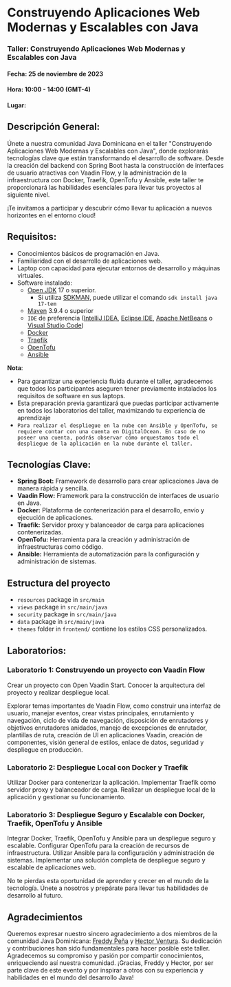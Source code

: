 # Construyendo Aplicaciones Web Modernas y Escalables con Java

### Taller: Construyendo Aplicaciones Web Modernas y Escalables con Java

#### Fecha: 25 de noviembre de 2023

#### Hora: 10:00 - 14:00 (GMT-4)

#### Lugar:

## Descripción General:

Únete a nuestra comunidad Java Dominicana en el taller "Construyendo Aplicaciones Web Modernas y Escalables con Java",
donde explorarás tecnologías clave que están transformando el desarrollo de software. Desde la creación del backend con
Spring Boot hasta la construcción de interfaces de usuario atractivas con Vaadin Flow, y la administración de la
infraestructura con Docker, Traefik, OpenTofu y Ansible, este taller te proporcionará las habilidades esenciales para
llevar tus proyectos al siguiente nivel.

¡Te invitamos a participar y descubrir cómo llevar tu aplicación a nuevos horizontes en el entorno
cloud!

## Requisitos:

* Conocimientos básicos de programación en Java.
* Familiaridad con el desarrollo de aplicaciones web.
* Laptop con capacidad para ejecutar entornos de desarrollo y máquinas virtuales.
* Software instalado:
    * [Open JDK](https://adoptium.net/temurin/releases/?package=jdk&version=17) 17 o superior.
        * Si utiliza [SDKMAN](https://sdkman.io/install), puede utilizar el comando `sdk install java 17-tem`
    * [Maven](https://maven.apache.org/) 3.9.4 o superior
    * `IDE` de
      preferencia ([IntelliJ IDEA](https://www.jetbrains.com/idea/download/other.html), [Eclipse IDE](https://www.eclipse.org/downloads/packages/installer), [Apache NetBeans](https://netbeans.apache.org/front/main/download/)
      o [Visual Studio Code](https://code.visualstudio.com/Download))
    * [Docker](https://www.docker.com/get-started/)
    * [Traefik](https://doc.traefik.io/traefik/)
    * [OpenTofu](https://opentofu.org/docs/intro/)
    * [Ansible](https://docs.ansible.com/)

**Nota**:

* Para garantizar una experiencia fluida durante el taller, agradecemos que todos los participantes aseguren tener
  previamente instalados los requisitos de software en sus laptops.
* Esta preparación previa garantizará que puedas participar activamente en todos los laboratorios del taller,
  maximizando tu experiencia de aprendizaje
* `Para realizar el despliegue en la nube con Ansible y OpenTofu, se requiere contar con una cuenta en
  DigitalOcean. En caso de no poseer una cuenta, podrás observar cómo orquestamos todo el despliegue de la aplicación en
  la nube durante el taller.`

## Tecnologías Clave:

- **Spring Boot:** Framework de desarrollo para crear aplicaciones Java de manera rápida y sencilla.
- **Vaadin Flow:** Framework para la construcción de interfaces de usuario en Java.
- **Docker:** Plataforma de contenerización para el desarrollo, envío y ejecución de aplicaciones.
- **Traefik:** Servidor proxy y balanceador de carga para aplicaciones contenerizadas.
- **OpenTofu:** Herramienta para la creación y administración de infraestructuras como código.
- **Ansible:** Herramienta de automatización para la configuración y administración de sistemas.

## Estructura del proyecto

- `resources` package in `src/main`
- `views` package in `src/main/java`
- `security` package in `src/main/java`
- `data` package in `src/main/java`
- `themes` folder in `frontend/` contiene los estilos CSS personalizados.

## Laboratorios:

### Laboratorio 1: Construyendo un proyecto con Vaadin Flow

Crear un proyecto con Open Vaadin Start. Conocer la arquitectura del proyecto y realizar despliegue local.

Explorar temas importantes de Vaadin Flow, como construir una interfaz de usuario, manejar eventos, crear vistas
principales, enrutamiento y navegación, ciclo de vida de navegación, disposición de enrutadores y objetivos enrutadores
anidados, manejo de excepciones de enrutador, plantillas de ruta, creación de UI en aplicaciones Vaadin, creación de
componentes, visión general de estilos, enlace de datos, seguridad y despliegue en producción.

### Laboratorio 2: Despliegue Local con Docker y Traefik

Utilizar Docker para contenerizar la aplicación.
Implementar Traefik como servidor proxy y balanceador de carga.
Realizar un despliegue local de la aplicación y gestionar su funcionamiento.

### Laboratorio 3: Despliegue Seguro y Escalable con Docker, Traefik, OpenTofu y Ansible

Integrar Docker, Traefik, OpenTofu y Ansible para un despliegue seguro y escalable.
Configurar OpenTofu para la creación de recursos de infraestructura.
Utilizar Ansible para la configuración y administración de sistemas.
Implementar una solución completa de despliegue seguro y escalable de aplicaciones web.

No te pierdas esta oportunidad de aprender y crecer en el mundo de la tecnología. Únete a nosotros y prepárate para
llevar tus habilidades de desarrollo al futuro.

## Agradecimientos

Queremos expresar nuestro sincero agradecimiento a dos miembros de la comunidad Java
Dominicana: [Freddy Peña](https://twitter.com/fred_pena)
y [Hector Ventura](https://twitter.com/hectorvent). Su dedicación y contribuciones han sido fundamentales para hacer
posible este taller. Agradecemos su
compromiso y pasión por compartir conocimientos, enriqueciendo así nuestra comunidad. ¡Gracias, Freddy y Hector, por ser
parte clave de este evento y por inspirar a otros con su experiencia y habilidades en el mundo del desarrollo Java!
